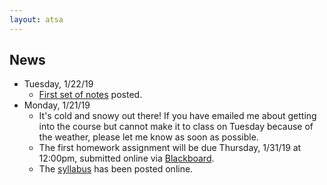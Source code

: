 ```yaml
---
layout: atsa
---
```


News
-------

* Tuesday, 1/22/19
  - [First set of notes](https://maryclare.github.io/atsa/content/notes/notes_1.pdf) posted.
* Monday, 1/21/19
  - It's cold and snowy out there! If you have emailed me about getting into the course but cannot make it to class on Tuesday because of the weather, please let me know as soon as possible.
  - The first homework assignment will be due Thursday, 1/31/19 at 12:00pm, submitted online via [Blackboard](https://blackboard.cornell.edu).
  - The [syllabus](https://maryclare.github.io/atsa/content/syllabus.pdf) has been posted online.
